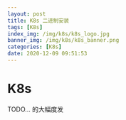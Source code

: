```yaml
---
layout: post
title: K8s 二进制安装
tags: [K8s]
index_img: /img/k8s/k8s_logo.jpg
banner_img: /img/k8s/k8s_banner.png
categories: [K8s]
date: 2020-12-09 09:51:53
---
```


# K8s


TODO...
的大幅度发